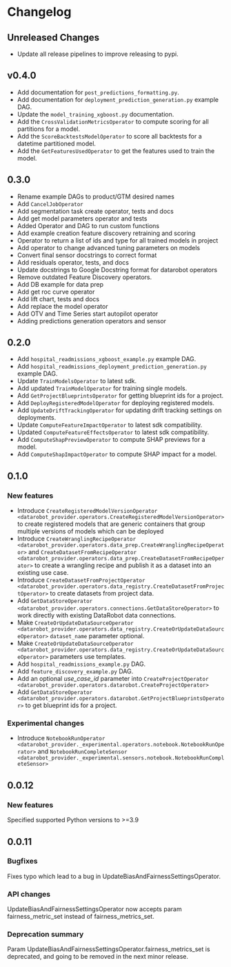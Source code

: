 # Changelog

## Unreleased Changes
- Update all release pipelines to improve releasing to pypi.

## v0.4.0
- Add documentation for `post_predictions_formatting.py`.
- Add documentation for `deployment_prediction_generation.py` example DAG.
- Update the `model_training_xgboost.py` documentation.
- Add the `CrossValidationMetricsOperator` to compute scoring for all partitions for a model.
- Add the `ScoreBacktestsModelOperator` to score all backtests for a datetime partitioned model.
- Add the `GetFeaturesUsedOperator` to get the features used to train the model.

## 0.3.0
- Rename example DAGs to product/GTM desired names
- Add `CancelJobOperator`
- Add segmentation task create operator, tests and docs
- Add get model parameters operator and tests
- Added Operator and DAG to run custom functions
- Add example creation feature discovery retraining and scoring
- Operator to return a list of ids and type for all trained models in project
- Add operator to change advanced tuning parameters on models
- Convert final sensor docstrings to correct format
- Add residuals operator, tests, and docs
- Update docstrings to Google Docstring format for datarobot operators
- Remove outdated Feature Discovery operators.
- Add DB example for data prep
- Add get roc curve operator
- Add lift chart, tests and docs
- Add replace the model operator
- Add OTV and Time Series start autopilot operator
- Adding predictions generation operators and sensor

## 0.2.0
- Add `hospital_readmissions_xgboost_example.py` example DAG.
- Add `hospital_readmissions_deployment_prediction_generation.py` example DAG.
- Update `TrainModelsOperator` to latest sdk.
- Add updated `TrainModelOperator` for training single models.
- Add `GetProjectBlueprintsOperator` for getting blueprint ids for a project.
- Add `DeployRegisteredModelOperator` for deploying registered models.
- Add `UpdateDriftTrackingOperator` for updating drift tracking settings on deployments.
- Update `ComputeFeatureImpactOperator` to latest sdk compatibility.
- Updated `ComputeFeatureEffectsOperator` to latest sdk compatibility.
- Add `ComputeShapPreviewOperator` to compute SHAP previews for a model.
- Add `ComputeShapImpactOperator` to compute SHAP impact for a model.

## 0.1.0

### New features
- Introduce `CreateRegisteredModelVersionOperator <datarobot_provider.operators.CreateRegisteredModelVersionOperator>`
to create registered models that are generic containers that group multiple versions of models which can be deployed
- Introduce `CreateWranglingRecipeOperator <datarobot_provider.operators.data_prep.CreateWranglingRecipeOperator>`
and `CreateDatasetFromRecipeOperator <datarobot_provider.operators.data_prep.CreateDatasetFromRecipeOperator>`
to create a wrangling recipe and publish it as a dataset into an existing use case.
- Introduce `CreateDatasetFromProjectOperator <datarobot_provider.operators.data_registry.CreateDatasetFromProjectOperator>`
to create datasets from project data.
- Add `GetDataStoreOperator <datarobot_provider.operators.connections.GetDataStoreOperator>` to work directly with existing DataRobot data connections.
- Make `CreateOrUpdateDataSourceOperator <datarobot_provider.operators.data_registry.CreateOrUpdateDataSourceOperator>` `dataset_name` parameter optional.
- Make `CreateOrUpdateDataSourceOperator <datarobot_provider.operators.data_registry.CreateOrUpdateDataSourceOperator>` parameters use templates.
- Add `hospital_readmissions_example.py` DAG.
- Add `feature_discovery_example.py` DAG.
- Add an optional *use_case_id* parameter into `CreateProjectOperator <datarobot_provider.operators.datarobot.CreateProjectOperator>`
- Add `GetDataStoreOperator <datarobot_provider.operators.datarobot.GetProjectBlueprintsOperator>` to get blueprint ids for a project.

### Experimental changes

- Introduce `NotebookRunOperator <datarobot_provider._experimental.operators.notebook.NotebookRunOperator>`
and `NotebookRunCompleteSensor <datarobot_provider._experimental.sensors.notebook.NotebookRunCompleteSensor>`

## 0.0.12

### New features

Specified supported Python versions to >=3.9

## 0.0.11

### Bugfixes

Fixes typo which lead to a bug in UpdateBiasAndFairnessSettingsOperator.

### API changes

UpdateBiasAndFairnessSettingsOperator now accepts param fairness_metric_set instead of fairness_metrics_set.

### Deprecation summary

Param UpdateBiasAndFairnessSettingsOperator.fairness_metrics_set is deprecated, and going to be removed in the next minor release.
